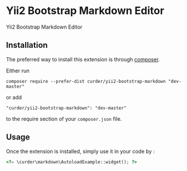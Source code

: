 Yii2 Bootstrap Markdown Editor
==============================
Yii2 Bootstrap Markdown Editor

Installation
------------

The preferred way to install this extension is through [composer](http://getcomposer.org/download/).

Either run

```
composer require --prefer-dist curder/yii2-bootstrap-markdown "dev-master"
```

or add

```
"curder/yii2-bootstrap-markdown": "dev-master"
```

to the require section of your `composer.json` file.


Usage
-----

Once the extension is installed, simply use it in your code by  :

```php
<?= \curder\markdown\AutoloadExample::widget(); ?>
```